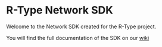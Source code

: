 # R-Type Network SDK

Welcome to the Network SDK created for the R-Type project.

You will find the full documentation of the SDK on our [wiki](https://g-epitech.github.io/DFMY-RType/docs/sdk/network)